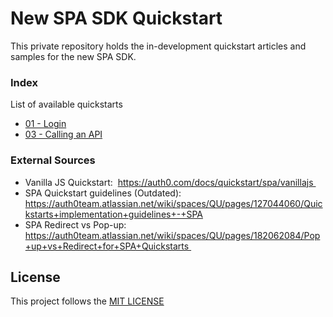 # New SPA SDK Quickstart

This private repository holds the in-development quickstart articles and samples for the new SPA SDK.

### Index
List of available quickstarts

- [01 - Login](/01-login/)
- [03 - Calling an API](/03-Calling-an-API/)

### External Sources

- Vanilla JS Quickstart:  https://auth0.com/docs/quickstart/spa/vanillajs 
- SPA Quickstart guidelines (Outdated): https://auth0team.atlassian.net/wiki/spaces/QU/pages/127044060/Quickstarts+implementation+guidelines+-+SPA
- SPA Redirect vs Pop-up:  https://auth0team.atlassian.net/wiki/spaces/QU/pages/182062084/Pop+up+vs+Redirect+for+SPA+Quickstarts 

## License
This project follows the [MIT LICENSE](LICENSE)
